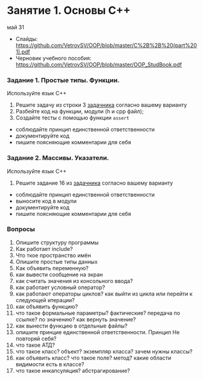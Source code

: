 # Занятие 1. Основы C++
май 31
- Слайды: https://github.com/VetrovSV/OOP/blob/master/C%2B%2B%20(part%201).pdf
- Черновик учебного пособия: https://github.com/VetrovSV/OOP/blob/master/OOP_StudBook.pdf

### Задание 1. Простые типы. Функции. 
Используйте язык С++
1. Решите задачу  из строки 3 [задачника](https://ivtipm.github.io/Programming/Files/spisocall.htm) согласно вашему варианту
2. Разбейте код на функции, модули (h и cpp файл); 
3. Создайте тесты с помощью функции `assert`

- соблюдайте принцип единственной ответственности
- документируйте код
- пишите поясняющие комментарии для себя


### Задание 2. Массивы. Указатели.
Используйте язык С++
1. Решите задание 16 из [задачника](https://ivtipm.github.io/Programming/Files/spisocall.htm) согласно вашему варианту

- соблюдайте принцип единственной ответственности
- выносите код в модули
- документируйте код
- пишите поясняющие комментарии для себя

### Вопросы 
1. Опишите структуру программы 
2. Как работает include?
3. Что ткое пространство имён 
4. Опишите простые типы данных
5. Как объявить переменную?
6. как вывести сообщение на экран 
7. как считать значения из консольного ввода?
8. как работает условный оператор?
9. как работают операторы циклов? как выйти из цикла или перейти к следующей итерации?
10. как объявить функцию?
11. что такое формальные параметры? фактические? передача по ссылке? по значению? как вернуть значение?
12. как вынести функцию в отдельные файлы?
13. опишите принцие единственной ответственности. Принцип Не повторяй себя?
14. что такое АТД?
15.  что такое класс? объект? экземпляр класса? зачем нужны классы?
16. как объявить класс? что такое поле? метод? какие области видимости есть в классе?
17. что такое инкапсуляция? абстрагирование?

